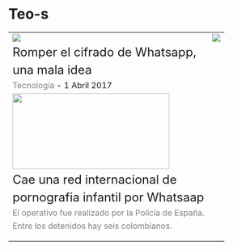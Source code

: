 # Teo-s
<html>
<head>
<title> Tablas Trabajo </title>
</head>
<body>
<Table width=100%>
<tr>
<td><img src="dibujo.png"></td><td><img src="dibujo 0.png"></td>
</tr>
<td><font size=5>Romper el cifrado de Whatsapp,</td></font>
<tr>
<Td><font size=5>una mala idea</td>
</tr>
<tr>
<td><font color="gray">Tecnologia</font> - 1 Abril 2017</td>
</tr>
<Td><img src="Captura.PNG" border="0" width="310" height="150"></Td>
<tr>
<td><font size=5>Cae una red internacional de </font></td>
</tr>
<tr>
<td><font size=5>pornografia infantil por Whatsaap</font></td>
</tr>
<tr>
<td><font color="gray">El operativo fue realizado por la Policía de España. </font></td>
</tr>
<tr>
<td><font color="gray">Entre los detenidos hay seis colombianos.</font></td>

</tr>
<tr>
<Td><img src="Captura11.PNG"border="0" width="110" height="10"></Td>
